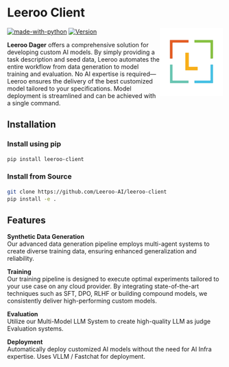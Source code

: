 # Leeroo Client

<img alt="Leeroo logo" src="https://github.com/Leeroo-AI/mergoo/blob/main/static/logo.png?raw=true" width="148" align="right" />

[![made-with-python](https://img.shields.io/badge/Made%20with-Python-green.svg)](#python)
[![Version](https://img.shields.io/pypi/v/mergoo?color=blue)]()

**Leeroo Dager** offers a comprehensive solution for developing custom AI models. By simply providing a task description and seed data, Leeroo automates the entire workflow from data generation to model training and evaluation. No AI expertise is required—Leeroo ensures the delivery of the best customized model tailored to your specifications. Model deployment is streamlined and can be achieved with a single command.

## Installation

### Install using pip

```sh
pip install leeroo-client
```

### Install from Source

```sh
git clone https://github.com/Leeroo-AI/leeroo-client
pip install -e .
```

## Features

**Synthetic Data Generation**    
Our advanced data generation pipeline employs multi-agent systems to create diverse training data, ensuring enhanced generalization and reliability.

**Training**    
Our training pipeline is designed to execute optimal experiments tailored to your use case on any cloud provider. By integrating state-of-the-art techniques such as SFT, DPO, RLHF or building compound models, we consistently deliver high-performing custom models.

**Evaluation**    
Utilize our Multi-Model LLM System to create high-quality LLM as judge Evaluation systems. 

**Deployment**    
Automatically deploy customized AI models without the need for AI Infra expertise. Uses VLLM / Fastchat for deployment. 
